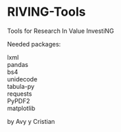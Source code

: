 # RIVING-Tools
 Tools for Research In Value InvestiNG

 Needed packages:

 lxml  
 pandas  
 bs4  
 unidecode  
 tabula-py  
 requests  
 PyPDF2  
 matplotlib  
 
 by Avy y Cristian
